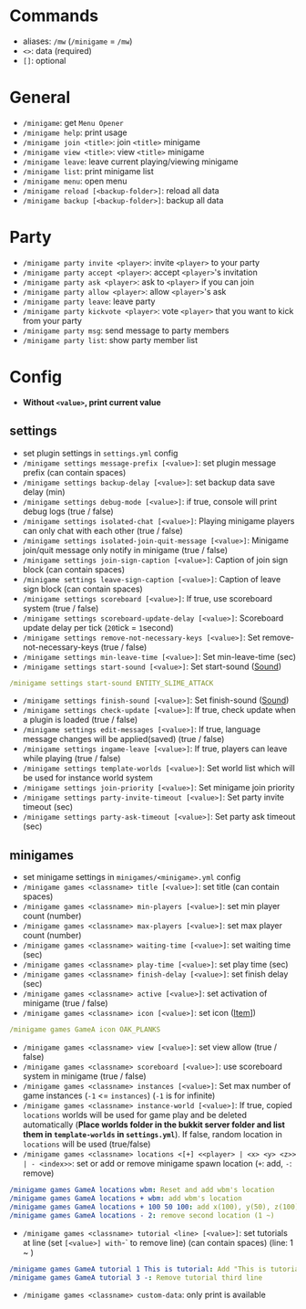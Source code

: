 # Commands
- aliases: `/mw` (`/minigame` = `/mw`)
- `<>`: data (required)
- `[]`: optional

# General
- `/minigame`: get `Menu Opener`
- `/minigame help`: print usage
- `/minigame join <title>`: join `<title>` minigame
- `/minigame view <title>`: view `<title>` minigame
- `/minigame leave`: leave current playing/viewing minigame
- `/minigame list`: print minigame list
- `/minigame menu`: open menu
- `/minigame reload [<backup-folder>]`: reload all data
- `/minigame backup [<backup-folder>]`: backup all data


# Party
- `/minigame party invite <player>`: invite `<player>` to your party
- `/minigame party accept <player>`: accept `<player>`'s invitation
- `/minigame party ask <player>`: ask to `<player>` if you can join
- `/minigame party allow <player>`: allow `<player>`'s ask
- `/minigame party leave`: leave party
- `/minigame party kickvote <player>`: vote `<player>` that you want to kick from your party
- `/minigame party msg`: send message to party members
- `/minigame party list`: show party member list


# Config
- **Without `<value>`, print current value**
## settings
- set plugin settings in `settings.yml` config
- `/minigame settings message-prefix [<value>]`: set plugin message prefix (can contain spaces)
- `/minigame settings backup-delay [<value>]`: set backup data save delay (min)
- `/minigame settings debug-mode [<value>]`: if true, console will print debug logs (true / false)
- `/minigame settings isolated-chat [<value>]`: Playing minigame players can only chat with each other (true / false)
- `/minigame settings isolated-join-quit-message [<value>]`: Minigame join/quit message only notify in minigame (true / false)
- `/minigame settings join-sign-caption [<value>]`: Caption of join sign block (can contain spaces)
- `/minigame settings leave-sign-caption [<value>]`: Caption of leave sign block (can contain spaces)
- `/minigame settings scoreboard [<value>]`: If true, use scoreboard system (true / false)
- `/minigame settings scoreboard-update-delay [<value>]`: Scoreboard update delay per tick (`20`tick = `1`second)
- `/minigame settings remove-not-necessary-keys [<value>]`: Set remove-not-necessary-keys (true / false)
- `/minigame settings min-leave-time [<value>]`: Set min-leave-time (sec)
- `/minigame settings start-sound [<value>]`: Set start-sound ([Sound])
```yaml
/minigame settings start-sound ENTITY_SLIME_ATTACK
```
- `/minigame settings finish-sound [<value>]`: Set finish-sound ([Sound])
- `/minigame settings check-update [<value>]`: If true, check update when a plugin is loaded (true / false)
- `/minigame settings edit-messages [<value>]`: If true, language message changes will be applied(saved) (true / false)
- `/minigame settings ingame-leave [<value>]`: If true, players can leave while playing (true / false)
- `/minigame settings template-worlds [<value>]`: Set world list which will be used for instance world system
- `/minigame settings join-priority [<value>]`: Set minigame join priority 
- `/minigame settings party-invite-timeout [<value>]`: Set party invite timeout (sec)
- `/minigame settings party-ask-timeout [<value>]`: Set party ask timeout (sec)

## minigames
- set minigame settings in `minigames/<minigame>.yml` config 
- `/minigame games <classname> title [<value>]`: set title (can contain spaces)
- `/minigame games <classname> min-players [<value>]`: set min player count (number)
- `/minigame games <classname> max-players [<value>]`: set max player count (number)
- `/minigame games <classname> waiting-time [<value>]`: set waiting time (sec)
- `/minigame games <classname> play-time [<value>]`: set play time (sec)
- `/minigame games <classname> finish-delay [<value>]`: set finish delay (sec)
- `/minigame games <classname> active [<value>]`: set activation of minigame (true / false)
- `/minigame games <classname> icon [<value>]`: set icon ([Item]])
```yaml
/minigame games GameA icon OAK_PLANKS
```
- `/minigame games <classname> view [<value>]`: set view allow (true / false)
- `/minigame games <classname> scoreboard [<value>]`: use scoreboard system in minigame (true / false)
- `/minigame games <classname> instances [<value>]`: Set max number of game instances (`-1` <= `instances`) (`-1` is for infinite)
- `/minigame games <classname> instance-world [<value>]`: If true, copied `locations` worlds will be used for game play and be deleted automatically (**Place worlds folder in the bukkit server folder and list them in `template-worlds` in `settings.yml`**). If false, random location in `locations` will be used (true/false)
- `/minigame games <classname> locations <[+] <<player> | <x> <y> <z>> | - <index>>`: set or add or remove minigame spawn location (`+`: add, `-`: remove)
```yaml
/minigame games GameA locations wbm: Reset and add wbm's location
/minigame games GameA locations + wbm: add wbm's location
/minigame games GameA locations + 100 50 100: add x(100), y(50), z(100) location as a GameA location
/minigame games GameA locations - 2: remove second location (1 ~)
```
- `/minigame games <classname> tutorial <line> [<value>]`: set tutorials at line (set `[<value>] with`-` to remove line) (can contain spaces) (line: 1 ~ )
```yaml
/minigame games GameA tutorial 1 This is tutorial: Add "This is tutorial" to tutorial first line  
/minigame games GameA tutorial 3 -: Remove tutorial third line
```
- `/minigame games <classname> custom-data`: only print is available




[Sound]: https://www.digminecraft.com/lists/sound_list_pc.php
[Item]: https://minecraft.fandom.com/wiki/Materials
